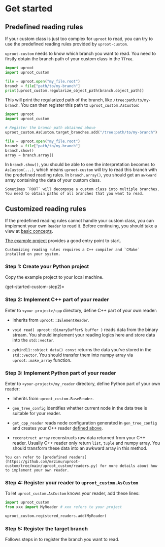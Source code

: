 # Get started

## Predefined reading rules

If your custom class is just too complex for `uproot` to read, you can try to use the predefined reading rules provided by `uproot-custom`.

`uproot-custom` needs to know which branch you want to read. You need to firstly obtain the branch path of your custom class in the `TTree`.

```python
import uproot
import uproot_custom

file = uproot.open("my_file.root")
branch = file["path/to/my-branch"]
print(uproot_custom.regularize_object_path(branch.object_path))
```

This will print the regularized path of the branch, like `/tree:path/to/my-branch`. You can then register this path to `uproot_custom.AsCustom`:

```python
import uproot
import uproot_custom

# Register the branch path obtained above
uproot_custom.AsCustom.target_branches.add("/tree:path/to/my-branch")

file = uproot.open("my_file.root")
branch = file["path/to/my-branch"]
branch.show()
array = branch.array()
```

In `branch.show()`, you should be able to see the interpretation becomes to `AsCustom(...)`, which means `uproot-custom` will try to read this branch with the predefined reading rules. In `branch.array()`, you should get an `awkward` array containing the data of your custom class.

```{note}
Sometimes `ROOT` will decompose a custom class into multiple branches. You need to obtain paths of all branches that you want to read.
```

## Customized reading rules

If the predefined reading rules cannot handle your custom class, you can implement your own `Reader` to read it. Before continuing, you should take a view at [basic concepts](concepts).

[The example project](https://github.com/mrzimu/uproot-custom/tree/main/example) provides a good entry point to start.

```{note}
Customizing reading rules requires a C++ compiler and `CMake` installed on your system.
```

### Step 1: Create your Python project

<!-- TODO: Attach an example project in release -->

Copy the example project to your local machine.

(get-started-custom-step2)=
### Step 2: Implement C++ part of your reader

Enter to `<your-project>/cpp` directory, define C++ part of your own reader:

- Inherits from `uproot::IElementReader`.

- `void read( uproot::BinaryBuffer& buffer )` reads data from the binary stream. You should implement your reading logics here and store data into the `std::vector`.

- `pybind11::object data() const` returns the data you've stored in the `std::vector`. You should transfer them into numpy array via `uproot::make_array` function.

### Step 3: Implement Python part of your reader

Enter to `<your-project>/my_reader` directory, define Python part of your own reader: 

- Inherits from `uproot_custom.BaseReader`.

- `gen_tree_config` identifies whether current node in the data tree is suitable for your reader.

- `get_cpp_reader` reads node configuration generated in `gen_tree_config` and creates your C++ reader [defined above](#get-started-custom-step2).

- `reconstruct_array` reconstructs raw data returned from your C++ reader. Usually C++ reader only return `list`, `tuple` and numpy array. You should transform these data into an awkward array in this method.

```{tip}
You can refer to [predefined readers](https://github.com/mrzimu/uproot-custom/tree/main/uproot_custom/readers.py) for more details about how to implement your own reader.
```

### Step 4: Register your reader to `uproot_custom.AsCustom`

To let `uproot_custom.AsCustom` knows your reader, add these lines:

```python
import uproot_custom
from xxx import MyReader # xxx refers to your project

uproot_custom.registered_readers.add(MyReader)
```

### Step 5: Register the target branch

Follows steps in [](#predefined-reading-rules) to register the branch you want to read.
